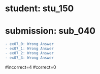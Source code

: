 # student: stu_150
# submission: sub_040

```diff
- ex07_0: Wrong Answer
- ex07_1: Wrong Answer
- ex07_2: Wrong Answer
- ex07_3: Wrong Answer
```
#incorrect=4
#correct=0

